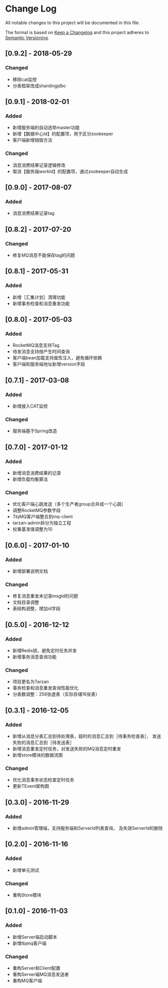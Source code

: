 # Change Log
All notable changes to this project will be documented in this file.

The format is based on [Keep a Changelog](http://keepachangelog.com/)
and this project adheres to [Semantic Versioning](http://semver.org/).

## [0.9.2] - 2018-05-29
### Changed
- 移除cat监控
- 分表框架改成shardingjdbc

## [0.9.1] - 2018-02-01
### Added
- 新增服务端的自动选举master功能
- 新增【数据中心Id】的配置项，用于区分zookeeper
- 客户端新增销毁方法

### Changed
- 消息消费结果记录逻辑修改
- 取消【服务端workId】的配置项，通过zookeeper自动生成

## [0.9.0] - 2017-08-07
### Added
- 消息消费结果记录tag

## [0.8.2] - 2017-07-20
### Changed
- 修复MQ消息不能保存tag的问题

## [0.8.1] - 2017-05-31
### Added
- 新增［汇集计划］清理功能
- 新增事务检查和消息重发功能

## [0.8.0] - 2017-05-03
### Added
- RocketMQ消息支持Tag
- 待发消息支持按产生时间查询
- 客户端bean加载支持属性注入，避免循环依赖
- 客户端和服务端地址新增version字段

## [0.7.1] - 2017-03-08
### Added
- 新增接入CAT监控

### Changed
- 服务端基于Spring改造

## [0.7.0] - 2017-01-12
### Added
- 新增消息消费结果的记录
- 新增负载均衡算法

### Changed
- 优化客户端心跳发送（多个生产者group合并成一个心跳）
- 调整RocketMQ参数字段
- TbjMQ客户端整合到mq-client
- tarzan-admin拆分为独立工程
- 权重基准值调整为10

## [0.6.0] - 2017-01-10
### Added
- 新增部署说明文档

### Changed
- 修复消息重发未记录msgId的问题
- 文档目录调整
- 表结构调整，增加id字段

## [0.5.0] - 2016-12-12
### Added
- 新增Redis锁，避免定时任务并发
- 新增事务消息查询功能

### Changed
- 项目更名为Tarzan
- 事务检查和消息重发查询性能优化
- 分表数调整：256张虚表（实际存储16张表）

## [0.3.1] - 2016-12-05
### Added
- 新增从消息分表汇总到待处理表，超时的消息汇总到［待事务检查表］，
发送失败的消息汇总到［待发送表］
- 新增消息重发定时任务，对发送失败的MQ消息定时重发
- 新增store模块的数据流图

### Changed
- 优化消息事务状态检查定时任务
- 更新TEvent架构图

## [0.3.0] - 2016-11-29
### Added
- 新增admin管理端，支持服务端和ServerId列表查询，
及失效ServerId的删除

## [0.2.0] - 2016-11-16
### Added
- 新增单元测试

### Changed
- 重构Store模块

## [0.1.0] - 2016-11-03
### Added
- 新增Server端启动脚本
- 新增tbjmq客户端

### Changed
- 重构Server和Client配置
- 重构Server端MQ消息发送者
- 重构MQ客户端